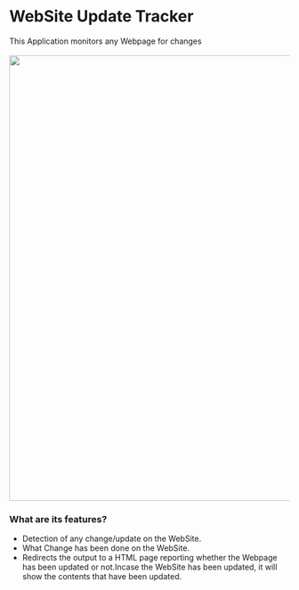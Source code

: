 # WebSite Update Tracker
This Application monitors any Webpage for changes<br/>
<br/>
<img src="https://raw.githubusercontent.com/Kriz01/website-update-tracker/master/website.PNG" width="800px">
### What are its features?
* Detection of any change/update on the WebSite.
* What Change has been done on the WebSite.
* Redirects the output to a HTML page reporting whether the Webpage has been updated or not.Incase the WebSite has been updated, it will show the contents that have been updated.
